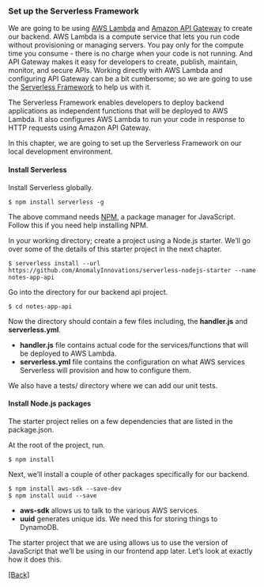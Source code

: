 ### **Set up the Serverless Framework**
We are going to be using [AWS Lambda](https://aws.amazon.com/lambda/) and [Amazon API Gateway](https://aws.amazon.com/api-gateway/) to create our backend. AWS Lambda is a compute service that lets you run code without provisioning or managing servers. You pay only for the compute time you consume - there is no charge when your code is not running. And API Gateway makes it easy for developers to create, publish, maintain, monitor, and secure APIs. Working directly with AWS Lambda and configuring API Gateway can be a bit cumbersome; so we are going to use the [Serverless Framework](https://serverless.com/) to help us with it.

The Serverless Framework enables developers to deploy backend applications as independent functions that will be deployed to AWS Lambda. It also configures AWS Lambda to run your code in response to HTTP requests using Amazon API Gateway.

In this chapter, we are going to set up the Serverless Framework on our local development environment.

#### **Install Serverless**
Install Serverless globally.

```
$ npm install serverless -g
```

The above command needs [NPM](https://www.npmjs.com/), a package manager for JavaScript. Follow this if you need help installing NPM.

In your working directory; create a project using a Node.js starter. We’ll go over some of the details of this starter project in the next chapter.

```
$ serverless install --url https://github.com/AnomalyInnovations/serverless-nodejs-starter --name notes-app-api
```

Go into the directory for our backend api project.

```
$ cd notes-app-api
```

Now the directory should contain a few files including, the **handler.js** and **serverless.yml**.

* **handler.js** file contains actual code for the services/functions that will be deployed to AWS Lambda.  
* **serverless.yml** file contains the configuration on what AWS services Serverless will provision and how to configure them.

We also have a tests/ directory where we can add our unit tests.

#### **Install Node.js packages**
The starter project relies on a few dependencies that are listed in the package.json.

At the root of the project, run.

```
$ npm install
```

Next, we’ll install a couple of other packages specifically for our backend.

```
$ npm install aws-sdk --save-dev
$ npm install uuid --save
```

* **aws-sdk** allows us to talk to the various AWS services.  
* **uuid** generates unique ids. We need this for storing things to DynamoDB.

The starter project that we are using allows us to use the version of JavaScript that we’ll be using in our frontend app later. Let’s look at exactly how it does this.


[[Back]](https://github.com/eksant/serverless-react-aws)
